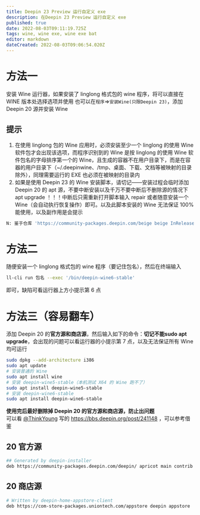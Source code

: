 ```yaml
---
title: Deepin 23 Preview 运行自定义 exe
description: 在Deepin 23 Preview 运行自定义 exe
published: true
date: 2022-08-03T09:11:19.725Z
tags: wine, wine exe, wine exe bat
editor: markdown
dateCreated: 2022-08-03T09:06:54.020Z
---
```


# 方法一
安装 Wine 运行器，如果安装了 linglong 格式包的 wine 程序，将可以直接在 WINE 版本处选择选项并使用
也可以在`程序`=>`安装Wine(只限Deepin 23)`，添加 Deepin 20 源并安装 Wine

## 提示
1. 在使用 linglong 包的 Wine 应用时，必须安装至少一个 linglong 的使用 Wine 软件包才会出现该选项，而程序识别到的 Wine 是按 linglong 的使用 Wine 软件包名的字母排序第一个的 Wine，且生成的容器不在用户目录下，而是在容器的用户目录下（~/.deepinwine、/tmp、桌面、下载、文档等被映射的目录除外），同理需要运行的 EXE 也必须在被映射的目录内  
2. 如果是使用 Deepin 23 的 Wine 安装脚本，请切记——安装过程会临时添加 Deepin 20 的 apt 源，不要中断安装以及千万不要中断后不删除源的情况下 apt upgrade ！！！中断后只需重新打开脚本输入 repair 或者随意安装一个 Wine（会自动执行恢复操作）即可。以及此脚本安装的 Wine 无法保证 100% 能使用，以及副作用是会提示 
```bash 
N: 鉴于仓库 'https://community-packages.deepin.com/beige beige InRelease' 不支持 'i386' 体系结构，跳过配置文件 'main/binary-i386/Packages' 的获取。  
```


# 方法二

随便安装一个 linglong 格式包的 wine 程序（要记住包名），然后在终端输入

```bash
ll-cli run 包名 --exec '/bin/deepin-wine6-stable'
```

即可，缺陷可看运行器上方小提示第 6 点

# 方法三（容易翻车）

添加 Deepin 20 的**官方源和商店源**，然后输入如下的命令：**切记不能sudo apt upgrade**，会出现的问题可以看运行器的小提示第 7 点，以及无法保证所有 Wine 均可运行

```bash
sudo dpkg --add-architecture i386
sudo apt update
# 安装普通的 Wine
sudo apt install wine
# 安装 deepin-wine5-stable（本机测试 X64 的 Wine 跑不了）
sudo apt install deepin-wine5-stable
# 安装 deepin-wine6-stable
sudo apt install deepin-wine6-stable
```
**使用完后最好删除掉 Deepin 20 的官方源和商店源，防止出问题**  
可以看 [@ThinkYoung](user/18570) 写的 https://bbs.deepin.org/post/241148 ，可以参考借鉴  

## 20 官方源
```bash
## Generated by deepin-installer
deb https://community-packages.deepin.com/deepin/ apricot main contrib non-free
```
## 20 商店源
```bash
# Written by deepin-home-appstore-client
deb https://com-store-packages.uniontech.com/appstore deepin appstore
```
